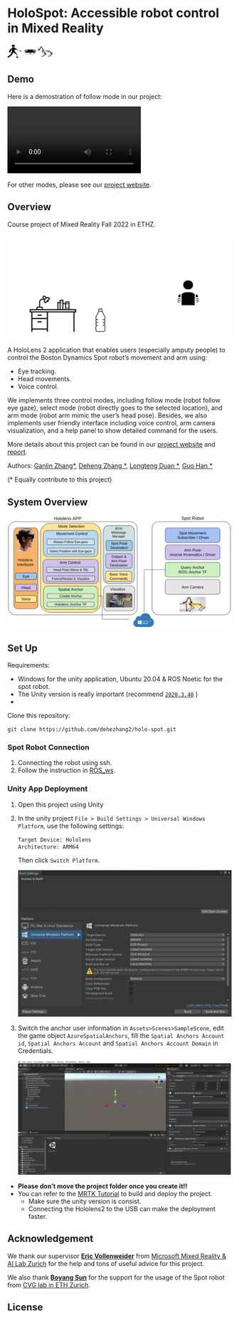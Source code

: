 # HoloSpot: Accessible robot control in Mixed Reality

<img src="assets/logo.png" alt="logo" style="zoom:10%;" />

## Demo

Here is a demostration of follow mode in our project:

<video src="./assets/holospot.mp4"></video>

For other modes, please see our [project website](https://zhangganlin.github.io/Holo-Spot-Page/index.html).

## Overview

Course project of Mixed Reality Fall 2022 in ETHZ.

![motivation](assets/motivation.gif)

A HoloLens 2 application that enables users (especially amputy people) to control the Boston Dynamics Spot robot’s movement and arm using:

- Eye tracking.
- Head movements.
- Voice control. 

We implements three control modes, including follow mode (robot follow eye gaze), select mode (robot directly goes to the selected location), and arm mode (robot arm mimic the user’s head pose). Besides, we also implements user friendly interface including voice control,  arm camera visualization, and a help panel to show detailed command for the users. 

More details about this project can be found in our [project website](https://zhangganlin.github.io/Holo-Spot-Page/index.html) and [report](./report/report.pdf).

Authors: [Ganlin Zhang*](https://github.com/zhangganlin), [Deheng Zhang *](), [Longteng Duan *](https://github.com/DecAd3), [Guo Han *](https://github.com/guo-han)

(\* Equally contribute to this project)



## System Overview

![system](assets/system.jpeg)

## Set Up

Requirements: 

* Windows for the unity application, Ubuntu 20.04 & ROS Noetic for the spot robot. 
* The Unity version is really important (recommend [`2020.3.40`](https://unity.com/releases/editor/whats-new/2020.3.40) )
* 

Clone this repository:

```shell
git clone https://github.com/dehezhang2/holo-spot.git
```

### Spot Robot Connection

1. Connecting the robot using ssh. 
2. Follow the instruction in [ROS_ws](https://github.com/dehezhang2/holo-spot/blob/master/ROS_ws/README.md).

### Unity App Deployment

1. Open this project using Unity

2. In the unity project `File > Build Settings > Universal Windows Platform`, use the following settings:

   ```
   Target Device: Hololens 
   Architecture: ARM64
   ```

   Then click `Switch Platform`.

   <img src="assets/Screen Shot 2023-01-17 at 2.40.04 PM.png" alt="Screen Shot 2023-01-17 at 2.40.04 PM" style="zoom:50%;" />

3. Switch the anchor user information in `Assets>Scenes>SampleScene`, edit the game object `AzureSpatialAnchors`, fill the `Spatial Anchors Account id`, `Spatial Anchors Account` and `Spatial Anchors Account Domain` in Credentials.

   <img src="assets/Screen Shot 2023-01-17 at 2.41.16 PM.png" alt="Screen Shot 2023-01-17 at 2.41.16 PM" style="zoom:70%;" />

* **Please don’t move the project folder once you create it!!**
* You can refer to the [MRTK Tutorial](https://learn.microsoft.com/en-us/training/modules/learn-mrtk-tutorials/1-1-introduction) to build and deploy the project.
   * Make sure the unity version is consist. 
   * Connecting the Hololens2 to the USB can make the deployment faster.

## Acknowledgement

We thank our supervisor [**Eric Vollenweider**](https://www.google.com/url?q=https%3A%2F%2Fwww.linkedin.com%2Fin%2Feric-vollenweider-1b4b1616a%2F&sa=D&sntz=1&usg=AOvVaw17gr9GUNJvSQ1Z8q3tNMfJ) from [Microsoft Mixed Reality & AI Lab Zurich](https://www.google.com/url?q=https%3A%2F%2Fwww.microsoft.com%2Fen-us%2Fresearch%2Flab%2Fmixed-reality-ai-zurich%2F&sa=D&sntz=1&usg=AOvVaw0Kr16B1OhJ7Ac4DE_GRBcG) for the help and tons of useful advice for this project.

We also thank [**Boyang Sun**](https://www.google.com/url?q=https%3A%2F%2Fwww.linkedin.com%2Fin%2Fboyang-sun-8a1624117&sa=D&sntz=1&usg=AOvVaw0uGa6-eacTqtFZvf-OpCBZ) for the support for the usage of the Spot robot from [CVG lab in ETH Zurich](https://www.google.com/url?q=https%3A%2F%2Fwww.cvg.ethz.ch%2F&sa=D&sntz=1&usg=AOvVaw1dDhOuYfYGJ0L_aogn7TgC).

## License

